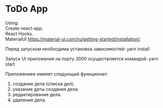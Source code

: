 # ToDo App

Using:  
Create-react-app.   
React Hooks.   
MaterialUI https://material-ui.com/ru/getting-started/installation/.   

Перед запуском необходима установка зависимостей:
yarn install

Запуск UI приложения на порту 3000 осуществляется командой:
yarn start

Приложениее имееет следующий функционал:
1. создание дела (списка дел).
2. указание даты создания дела.
3. редактирование дела.
4. удаление дела.

